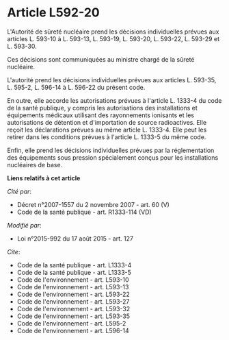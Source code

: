 # Article L592-20

L'Autorité de sûreté nucléaire prend les décisions individuelles prévues aux articles L. 593-10 à L. 593-13, L. 593-19, L.
593-20, L. 593-22, L. 593-29 et L. 593-30.  

Ces décisions sont communiquées au ministre chargé de la sûreté nucléaire. 

L'autorité prend les décisions individuelles prévues aux articles L. 593-35, L. 595-2, 
L. 596-14 à L. 596-22 du présent code. 

En outre, elle accorde les autorisations prévues à l'article L. 1333-4 du code de la santé publique, y compris les
autorisations des installations et équipements médicaux utilisant des rayonnements ionisants et les autorisations de
détention et d'importation de source radioactives. Elle reçoit les déclarations prévues au même article L. 1333-4. Elle peut
les retirer dans les conditions prévues à l'article L. 1333-5 du même code. 

Enfin, elle prend les décisions individuelles prévues par la réglementation des équipements sous pression spécialement conçus
pour les installations nucléaires de base.

**Liens relatifs à cet article**

_Cité par_:

  - Décret n°2007-1557 du 2 novembre 2007 - art. 60 (V)
  - Code de la santé publique - art. R1333-114 (VD)

_Modifié par_:

  - Loi n°2015-992 du 17 août 2015 - art. 127

_Cite_:

  - Code de la santé publique - art. L1333-4
  - Code de la santé publique - art. L1333-5
  - Code de l'environnement - art. L593-10
  - Code de l'environnement - art. L593-13
  - Code de l'environnement - art. L593-22
  - Code de l'environnement - art. L593-27
  - Code de l'environnement - art. L593-32
  - Code de l'environnement - art. L593-35
  - Code de l'environnement - art. L595-2
  - Code de l'environnement - art. L596-14
